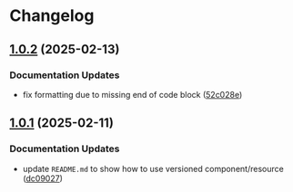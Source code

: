 # Changelog

## [1.0.2](https://github.com/marinatedconcrete/config/compare/kustomize-priorityclass@v1.0.1...kustomize-priorityclass@v1.0.2) (2025-02-13)


### Documentation Updates

* fix formatting due to missing end of code block ([52c028e](https://github.com/marinatedconcrete/config/commit/52c028ebf345f65d8a178fe3a8873cb30d36b710))

## [1.0.1](https://github.com/marinatedconcrete/config/compare/kustomize-priorityclass@v1.0.0...kustomize-priorityclass@v1.0.1) (2025-02-11)


### Documentation Updates

* update `README.md` to show how to use versioned component/resource ([dc09027](https://github.com/marinatedconcrete/config/commit/dc09027f9c29261c5e3912fb034a6cdb6938ab6b))
